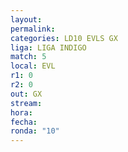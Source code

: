 ```yaml
---
layout: 
permalink: 
categories: LD10 EVLS GX
liga: LIGA INDIGO
match: 5
local: EVL
r1: 0
r2: 0
out: GX
stream: 
hora: 
fecha: 
ronda: "10"
---
```

